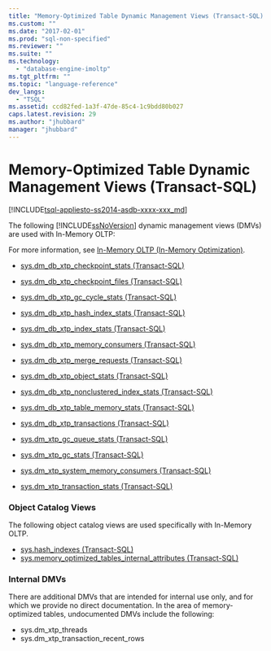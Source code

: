 ```yaml
---
title: "Memory-Optimized Table Dynamic Management Views (Transact-SQL) | Microsoft Docs"
ms.custom: ""
ms.date: "2017-02-01"
ms.prod: "sql-non-specified"
ms.reviewer: ""
ms.suite: ""
ms.technology: 
  - "database-engine-imoltp"
ms.tgt_pltfrm: ""
ms.topic: "language-reference"
dev_langs: 
  - "TSQL"
ms.assetid: ccd82fed-1a3f-47de-85c4-1c9bdd80b027
caps.latest.revision: 29
ms.author: "jhubbard"
manager: "jhubbard"
---
```

# Memory-Optimized Table Dynamic Management Views (Transact-SQL)
[!INCLUDE[tsql-appliesto-ss2014-asdb-xxxx-xxx_md](../../../relational-databases/extended-events/includes/tsql-appliesto-ss2014-asdb-xxxx-xxx-md.md)]

  The following [!INCLUDE[ssNoVersion](../../../advanced-analytics/r-services/includes/ssnoversion-md.md)] dynamic management views (DMVs) are used with In-Memory OLTP:  
  
 For more information, see [In-Memory OLTP &#40;In-Memory Optimization&#41;](../../../relational-databases/in-memory-oltp/in-memory-oltp-in-memory-optimization.md).  
  
-   [sys.dm_db_xtp_checkpoint_stats &#40;Transact-SQL&#41;](../../../relational-databases/reference/system-dynamic-management-views/sys.dm-db-xtp-checkpoint-stats-transact-sql.md)  
  
-   [sys.dm_db_xtp_checkpoint_files &#40;Transact-SQL&#41;](../../../relational-databases/reference/system-dynamic-management-views/sys.dm-db-xtp-checkpoint-files-transact-sql.md)  
  
-   [sys.dm_db_xtp_gc_cycle_stats &#40;Transact-SQL&#41;](../../../relational-databases/reference/system-dynamic-management-views/sys.dm-db-xtp-gc-cycle-stats-transact-sql.md)  
  
-   [sys.dm_db_xtp_hash_index_stats &#40;Transact-SQL&#41;](../../../relational-databases/reference/system-dynamic-management-views/sys.dm-db-xtp-hash-index-stats-transact-sql.md)  
  
-   [sys.dm_db_xtp_index_stats &#40;Transact-SQL&#41;](../../../relational-databases/reference/system-dynamic-management-views/sys.dm-db-xtp-index-stats-transact-sql.md)  
  
-   [sys.dm_db_xtp_memory_consumers &#40;Transact-SQL&#41;](../../../relational-databases/reference/system-dynamic-management-views/sys.dm-db-xtp-memory-consumers-transact-sql.md)    

- [sys.dm_db_xtp_merge_requests (Transact-SQL)](../../../relational-databases/reference/system-dynamic-management-views/sys.dm-db-xtp-merge-requests-transact-sql.md)
  
-   [sys.dm_db_xtp_object_stats &#40;Transact-SQL&#41;](../../../relational-databases/reference/system-dynamic-management-views/sys.dm-db-xtp-object-stats-transact-sql.md)  
  
-   [sys.dm_db_xtp_nonclustered_index_stats &#40;Transact-SQL&#41;](../../../relational-databases/reference/system-dynamic-management-views/sys.dm-db-xtp-nonclustered-index-stats-transact-sql.md)  
  
-   [sys.dm_db_xtp_table_memory_stats &#40;Transact-SQL&#41;](../../../relational-databases/reference/system-dynamic-management-views/sys.dm-db-xtp-table-memory-stats-transact-sql.md)  
  
-   [sys.dm_db_xtp_transactions &#40;Transact-SQL&#41;](../../../relational-databases/reference/system-dynamic-management-views/sys.dm-db-xtp-transactions-transact-sql.md)  
  
-   [sys.dm_xtp_gc_queue_stats &#40;Transact-SQL&#41;](../../../relational-databases/reference/system-dynamic-management-views/sys.dm-xtp-gc-queue-stats-transact-sql.md)  
  
-   [sys.dm_xtp_gc_stats &#40;Transact-SQL&#41;](../../../relational-databases/reference/system-dynamic-management-views/sys.dm-xtp-gc-stats-transact-sql.md)  
  
-   [sys.dm_xtp_system_memory_consumers &#40;Transact-SQL&#41;](../../../relational-databases/reference/system-dynamic-management-views/sys.dm-xtp-system-memory-consumers-transact-sql.md)  
  
-   [sys.dm_xtp_transaction_stats &#40;Transact-SQL&#41;](../../../relational-databases/reference/system-dynamic-management-views/sys.dm-xtp-transaction-stats-transact-sql.md)  

### Object Catalog Views

The following object catalog views are used specifically with In-Memory OLTP.

- [sys.hash_indexes &#40;Transact-SQL&#41;](../../../relational-databases/reference/system-catalog-views/sys.hash-indexes-transact-sql.md)
- [sys.memory_optimized_tables_internal_attributes &#40;Transact-SQL&#41;](../../../relational-databases/reference/system-catalog-views/sys.memory-optimized-tables-internal-attributes-transact-sql.md)  

### Internal DMVs

There are additional DMVs that are intended for internal use only, and for which we provide no direct documentation. In the area of memory-optimized tables, undocumented DMVs include the following:

- sys.dm_xtp_threads
- sys.dm_xtp_transaction_recent_rows
